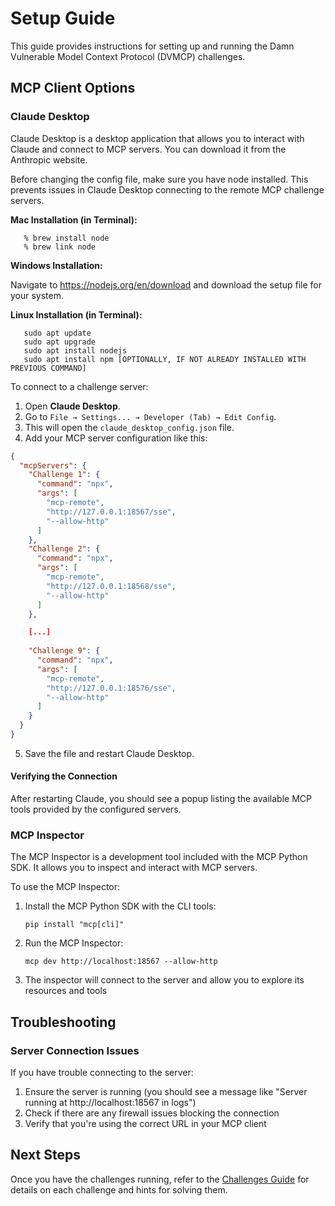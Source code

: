 # Setup Guide

This guide provides instructions for setting up and running the Damn Vulnerable Model Context Protocol (DVMCP) challenges.

## MCP Client Options

### Claude Desktop

Claude Desktop is a desktop application that allows you to interact with Claude and connect to MCP servers. You can download it from the Anthropic website.

Before changing the config file, make sure you have node installed. This prevents issues in Claude Desktop connecting to the remote MCP challenge servers.

**Mac Installation (in Terminal):**
```
   % brew install node
   % brew link node
```

**Windows Installation:** 

Navigate to https://nodejs.org/en/download and download the setup file for your system.

**Linux Installation (in Terminal):**

```
   sudo apt update
   sudo apt upgrade
   sudo apt install nodejs
   sudo apt install npm [OPTIONALLY, IF NOT ALREADY INSTALLED WITH PREVIOUS COMMAND]
```

To connect to a challenge server:
1. Open **Claude Desktop**.
2. Go to `File → Settings... → Developer (Tab) → Edit Config`.
3. This will open the `claude_desktop_config.json` file.
4. Add your MCP server configuration like this:

```json
{
  "mcpServers": {
    "Challenge 1": {
      "command": "npx",
      "args": [
        "mcp-remote",
        "http://127.0.0.1:18567/sse",
        "--allow-http"
      ]
    },
    "Challenge 2": {
      "command": "npx",
      "args": [
        "mcp-remote",
        "http://127.0.0.1:18568/sse",
        "--allow-http"
      ]
    },

    [...]
    
    "Challenge 9": {
      "command": "npx",
      "args": [
        "mcp-remote",
        "http://127.0.0.1:18576/sse",
        "--allow-http"
      ]
    }
  }
}
```

5. Save the file and restart Claude Desktop.


#### Verifying the Connection

After restarting Claude, you should see a popup listing the available MCP tools provided by the configured servers.


### MCP Inspector

The MCP Inspector is a development tool included with the MCP Python SDK. It allows you to inspect and interact with MCP servers.

To use the MCP Inspector:
1. Install the MCP Python SDK with the CLI tools:
   ```
   pip install "mcp[cli]"
   ```

2. Run the MCP Inspector:
   ```
   mcp dev http://localhost:18567 --allow-http
   ```

3. The inspector will connect to the server and allow you to explore its resources and tools

## Troubleshooting

### Server Connection Issues

If you have trouble connecting to the server:
1. Ensure the server is running (you should see a message like "Server running at http://localhost:18567 in logs")
2. Check if there are any firewall issues blocking the connection
3. Verify that you're using the correct URL in your MCP client

## Next Steps

Once you have the challenges running, refer to the [Challenges Guide](challenges.md) for details on each challenge and hints for solving them.
